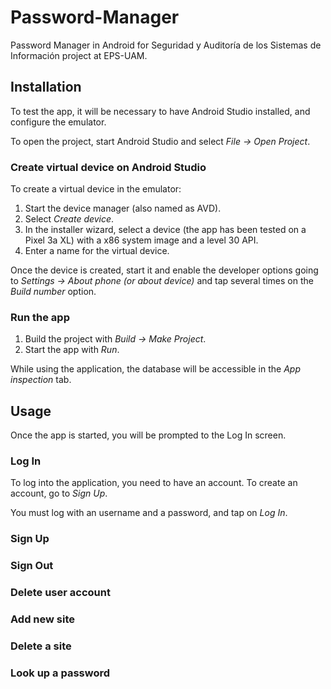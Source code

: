 # Password-Manager
Password Manager in Android for Seguridad y Auditoría de los Sistemas de Información project at EPS-UAM.

## Installation
To test the app, it will be necessary to have Android Studio installed, and configure the emulator.

To open the project, start Android Studio and select *File -> Open Project*.

### Create virtual device on Android Studio
To create a virtual device in the emulator:
1. Start the device manager (also named as AVD).
2. Select *Create device*.
3. In the installer wizard, select a device (the app has been tested on a Pixel 3a XL) with a x86 system image and a level 30 API.
4. Enter a name for the virtual device.

Once the device is created, start it and enable the developer options going to *Settings -> About phone (or about device)* and tap several times on the *Build number* option.

### Run the app
1. Build the project with *Build -> Make Project*.
2. Start the app with *Run*.

While using the application, the database will be accessible in the *App inspection* tab.

## Usage
Once the app is started, you will be prompted to the Log In screen.
### Log In
To log into the application, you need to have an account. To create an account, go to *Sign Up*.  

You must log with an username and a password, and tap on *Log In*.


### Sign Up

### Sign Out

### Delete user account

### Add new site

### Delete a site

### Look up a password
